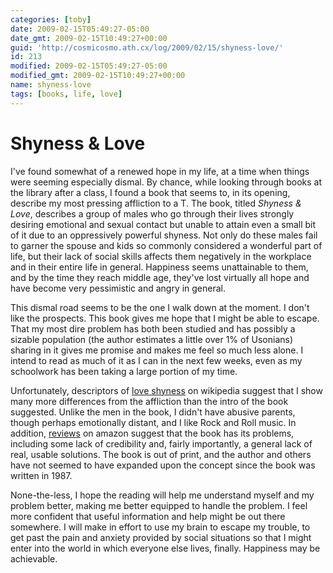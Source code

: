 ```yaml
---
categories: [toby]
date: 2009-02-15T05:49:27-05:00
date_gmt: 2009-02-15T10:49:27+00:00
guid: 'http://cosmicosmo.ath.cx/log/2009/02/15/shyness-love/'
id: 213
modified: 2009-02-15T05:49:27-05:00
modified_gmt: 2009-02-15T10:49:27+00:00
name: shyness-love
tags: [books, life, love]
---
```


Shyness & Love
==============

I've found somewhat of a renewed hope in my life, at a time when things were seeming especially dismal.  By chance, while looking through books at the library after a class, I found a book that seems to, in its opening, describe my most pressing affliction to a T.  The book, titled *Shyness & Love*, describes a group of males who go through their lives strongly desiring emotional and sexual contact but unable to attain even a small bit of it due to an oppressively powerful shyness.  Not only do these males fail to garner the spouse and kids so commonly considered a wonderful part of life, but their lack of social skills affects them negatively in the workplace and in their entire life in general.  Happiness seems unattainable to them, and by the time they reach middle age, they've lost virtually all hope and have become very pessimistic and angry in general.

This dismal road seems to be the one I walk down at the moment.  I don't like the prospects.  This book gives me hope that I might be able to escape.  That my most dire problem has both been studied and has possibly a sizable population (the author estimates a little over 1% of Usonians) sharing in it gives me promise and makes me feel so much less alone.  I intend to read as much of it as I can in the next few weeks, even as my schoolwork has been taking a large portion of my time.

Unfortunately, descriptors of [love shyness](http://www.wikipedia.org/w/wiki.phtml?search=love-shyness) on wikipedia suggest that I show many more differences from the affliction than the intro of the book suggested.  Unlike the men in the book, I didn't have abusive parents, though perhaps emotionally distant, and I like Rock and Roll music.  In addition, [reviews](http://www.amazon.com/Shyness-Love-Causes-Consequences-Treatment/product-reviews/0819161020/ref=cm_rdp_hist_hdr_cm_cr_acr_txt?ie=UTF8&showViewpoints=1) on amazon suggest that the book has its problems, including some lack of credibility and, fairly importantly, a general lack of real, usable solutions.  The book is out of print, and the author and others have not seemed to have expanded upon the concept since the book was written in 1987.

None-the-less, I hope the reading will help me understand myself and my problem better, making me better equipped to handle the problem.  I feel more confident that useful information and help might be out there somewhere.  I will make in effort to use my brain to escape my trouble, to get past the pain and anxiety provided by social situations so that I might enter into the world in which everyone else lives, finally.  Happiness may be achievable.
